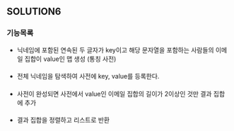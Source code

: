 ## SOLUTION6

### 기능목록
* 닉네임에 포함된 연속된 두 글자가 key이고 해당 문자열을 포함하는 사람들의 이메일 집합이 value인 맵 생성 (통칭 사전)
####
* 전체 닉네임을 탐색하여 사전에 key, value를 등록한다.
####
* 사전이 완성되면 사전에서 value인 이메일 집합의 길이가 2이상인 것만 결과 집합에 추가
####
* 결과 집합을 정렬하고 리스트로 반환